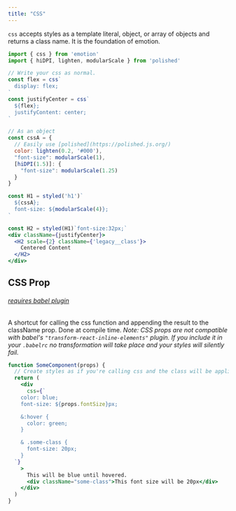 ```yaml
---
title: "CSS"
---
```


`css` accepts styles as a template literal, object, or array of objects and
returns a class name. It is the foundation of emotion.

```jsx
import { css } from 'emotion'
import { hiDPI, lighten, modularScale } from 'polished'

// Write your css as normal.
const flex = css`
  display: flex;
`
const justifyCenter = css`
  ${flex};
  justifyContent: center;
`

// As an object
const cssA = {
  // Easily use [polished](https://polished.js.org/)
  color: lighten(0.2, '#000'),
  "font-size": modularScale(1),
  [hiDPI(1.5)]: {
    "font-size": modularScale(1.25)
  }
}

const H1 = styled('h1')`
  ${cssA};
  font-size: ${modularScale(4)};
`

const H2 = styled(H1)`font-size:32px;`
<div className={justifyCenter}>
  <H2 scale={2} className={'legacy__class'}>
    Centered Content
  </H2>
</div>
```

## CSS Prop

###### [requires babel plugin](babel.md)

A shortcut for calling the css function and appending the result to the
className prop. Done at compile time. _Note: CSS props are not compatible with
babel's `"transform-react-inline-elements"` plugin. If you include it in your
`.babelrc` no transformation will take place and your styles will silently
fail._

```jsx
function SomeComponent(props) {
  // Create styles as if you're calling css and the class will be applied to the component
  return (
    <div
      css={`
    color: blue;
    font-size: ${props.fontSize}px;

    &:hover {
      color: green;
    }

    & .some-class {
      font-size: 20px;
    }
  `}
    >
      This will be blue until hovered.
      <div className="some-class">This font size will be 20px</div>
    </div>
  )
}
```
